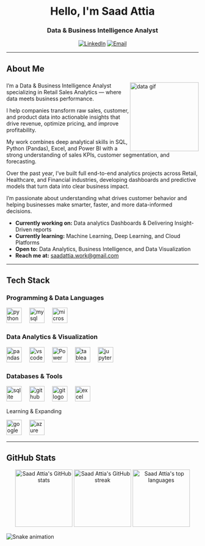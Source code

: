 <h1 align="center">Hello, I'm Saad Attia</h1>
<h3 align="center">Data & Business Intelligence Analyst</h3>

<div align="center">

[![LinkedIn](https://img.shields.io/badge/LinkedIn-Connect-0A66C2?style=flat&logo=linkedin&logoColor=white)](https://www.linkedin.com/in/saad-attia-20637b387/)
[![Email](https://img.shields.io/badge/Email-Contact%20Me-red?style=flat&logo=gmail)](mailto:saadattia.work@gmail.com)

</div>

---

<div align="left">

##  About Me  

</div>

###

<img align="right" height="180" src="https://media.giphy.com/media/qgQUggAC3Pfv687qPC/giphy.gif" alt="data gif"/>

###

<div align="left">
  
  I’m a Data & Business Intelligence Analyst specializing in Retail Sales Analytics — where data meets business performance.

I help companies transform raw sales, customer, and product data into actionable insights that drive revenue, optimize pricing, and improve profitability.

My work combines deep analytical skills in SQL, Python (Pandas), Excel, and Power BI with a strong understanding of sales KPIs, customer segmentation, and forecasting.

Over the past year, I’ve built full end-to-end analytics projects across Retail, Healthcare, and Financial industries, developing dashboards and predictive models that turn data into clear business impact.

I’m passionate about understanding what drives customer behavior and helping businesses make smarter, faster, and more data-informed decisions.  
  
  
  -  **Currently working on:** Data analytics Dashboards & Delivering Insight-Driven reports 
  -  **Currently learning:** Machine Learning, Deep Learning, and Cloud Platforms  
  -  **Open to:** Data Analytics, Business Intelligence, and Data Visualization  
  -  **Reach me at:** saadattia.work@gmail.com 

</div>

---

##  Tech Stack

### Programming & Data Languages
<div align="left"> <img src="https://cdn.jsdelivr.net/gh/devicons/devicon/icons/python/python-original.svg" height="40" alt="python logo" /> <img width="12" /> <img src="https://cdn.jsdelivr.net/gh/devicons/devicon/icons/mysql/mysql-original.svg" height="40" alt="mysql logo" /> <img width="12" /> <img src="https://cdn.jsdelivr.net/gh/devicons/devicon/icons/microsoftsqlserver/microsoftsqlserver-plain.svg" height="40" alt="microsoftsqlserver logo" /> </div>

### Data Analytics & Visualization
<div align="left"> 
  <img src="https://cdn.jsdelivr.net/gh/devicons/devicon/icons/pandas/pandas-original.svg" height="40" alt="pandas logo" /> 
  <img width="12" /> <img
<div align="left">
  <img src="https://cdn.jsdelivr.net/gh/devicons/devicon/icons/vscode/vscode-original.svg" height="40" alt="vscode logo"  />
  <img width="12" />
  <img src="https://upload.wikimedia.org/wikipedia/commons/c/cf/New_Power_BI_Logo.svg" height="40" alt="Power BI logo" />
  <img width="12" />
  <img src="https://cdn.worldvectorlogo.com/logos/tableau-software.svg" height="40" alt="tableau logo" />
  <img width="12" />
  <img src="https://cdn.jsdelivr.net/gh/devicons/devicon/icons/jupyter/jupyter-original.svg" height="40" alt="jupyter logo"  />
</div>


### Databases & Tools
<div align="left"> <img src="https://cdn.jsdelivr.net/gh/devicons/devicon/icons/sqlite/sqlite-original.svg" height="40" alt="sqlite logo" />  <img width="12" /> <img src="https://cdn.jsdelivr.net/gh/devicons/devicon/icons/github/github-original.svg" height="40" alt="github logo" /> <img width="12" /> <img src="https://cdn.jsdelivr.net/gh/devicons/devicon/icons/git/git-original.svg" height="40" alt="git logo" /> 
  <img width="12" /> <img src="https://cdn-icons-png.flaticon.com/512/732/732220.png" height="40" alt="excel logo" />
</div>

 Learning & Expanding
<div align="left"> <img src="https://cdn.jsdelivr.net/gh/devicons/devicon/icons/googlecloud/googlecloud-original.svg" height="40" alt="google cloud logo" /> <img width="12" /> <img src="https://cdn.jsdelivr.net/gh/devicons/devicon/icons/azure/azure-original.svg" height="40" alt="azure logo" /> </div>

---

##  GitHub Stats

<div align="center"> <img src="https://github-readme-stats.vercel.app/api?username=Saad-learning&hide_title=false&hide_rank=false&show_icons=true&include_all_commits=true&count_private=true&disable_animations=false&theme=dark&locale=en&hide_border=true" height="150" alt="Saad Attia's GitHub stats" /> <img src="https://streak-stats.demolab.com?user=Saad-learning&locale=en&mode=daily&theme=dark&hide_border=true&border_radius=5" height="150" alt="Saad Attia's GitHub streak" /> <img src="https://github-readme-stats.vercel.app/api/top-langs?username=Saad-learning&locale=en&hide_title=false&layout=compact&card_width=320&langs_count=5&theme=dark&hide_border=true" height="150" alt="Saad Attia's top languages" /> </div>

![Snake animation](https://github.com/Saad-learning/Saad-Attia/blob/output/snake-dark.svg)

